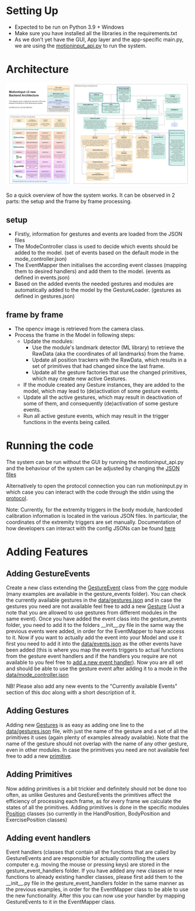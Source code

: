 # Setting Up
- Expected to be run on Python 3.9 + Windows
- Make sure you have installed all the libraries in the requirements.txt
- As we don’t yet have the GUI, App layer and the app-specific main.py, we are using the [motioninput_api.py](https://motioninput.github.io/getting-started.html#running-the-code) to run the system.

# Architecture
![Diagram](./MI3.PNG)

So a quick overview of how the system works. It can be observed in 2 parts: the setup and the frame by frame processing.

## setup
- Firstly, information for gestures and events are loaded from the JSON files
- The ModeController class is used to decide which events should be added to the model. (set of events based on the default mode in the mode_controller.json)
- The EventMapper then initialises the according event classes (mapping them to desired handlers) and add them to the model. (events as defined in events.json)
- Based on the added events the needed gestures and modules are automatically added to the model by the GestureLoader. (gestures as defined in gestures.json)

## frame by frame
- The opencv image is retrieved from the camera class.
- Process the frame in the Model in following steps:
    - Update the modules:
        - Use the module's landmark detector (ML library) to retrieve the RawData (aka the coordinates of all landmarks) from the frame.
        - Update all position trackers with the RawData, which results in a set of primitives that had changed since the last frame.
        - Update all the gesture factories that use the changed primitives, which may create new active Gestures.
    - If the module created any Gesture instances, they are added to the model, which may lead to (de)activation of some gesture events.
    - Update all the active gestures, which may result in deactivation of some of them, and consequently (de)activation of some gesture events.
    - Run all active gesture events, which may result in the trigger functions in the events being called.

# Running the code
The system can be run without the GUI by running the motioninput_api.py and the behaviour of the system can be adjusted by changing the [JSON files](https://motioninput.github.io/configuration.html)

Alternatively to open the protocol connection you can run motioninput.py in which case you can interact with the code through the stdin using the [protocol](https://motioninput.github.io/development.html#backend-frontend-communication-protocol).

Note: Currently, for the extremity triggers in the body module, hardcoded calibration information is located in the various JSON files. In particular, the coordinates of the extremity triggers are set manually. Documentation of how developers can interact with the config JSONs can be found [here](https://motioninput.github.io/apidocs/scripts.tools.html#json_editors)


# Adding Features
## Adding GestureEvents
Create a new class extending the [GestureEvent](https://motioninput.github.io/apidocs/scripts.gesture_events.html) class from the [core](https://motioninput.github.io/apidocs/scripts.core.html#) module (many examples are available in the gesture_events folder).
You can check the currently available gestures in the [data/gestures.json](https://motioninput.github.io/configuration.html#gestures) and in case the gestures you need are not available feel free to add a new [Gesture](https://motioninput.github.io/getting-started.html#adding-gestures)
(Just a note that you are allowed to use gestures from different modules in the same event).
Once you have added the event class into the gesture_events folder, you need to add it to the folders \_\_init\_\_.py file in the same way the previous events were added, in order for the EventMapper to have access to it. Now if you want to actually add the event into your Model and use it first you need to add it into the [data/events.json](https://motioninput.github.io/configuration.html#events) as the other events have been added (this is where you map the events triggers to actual functions from the gesture event handlers and if the handlers you require are not available to you feel free to [add a new event handler](https://motioninput.github.io/getting-started.html#adding-event-handlers)).
Now you are all set and should be able to use the gesture event after adding it to a mode in the [data/mode_controller.json](https://motioninput.github.io/configuration.html#modes)

NB! Please also add any new events to the "Currently available Events" section of this doc along with a short description of it.

## Adding Gestures
Adding new [Gestures](https://motioninput.github.io/apidocs/scripts.core.html#scripts.core.gesture.Gesture) is as easy as adding one line to the [data/gestures.json](https://motioninput.github.io/configuration.html#gestures) file, with just the name of the gesture and a set of all the primitives it uses (again plenty of examples already available). Note that the name of the gesture should not overlap with the name of any other gesture, even in other modules.
In case the primitives you need are not available feel free to add a new [primitive](https://motioninput.github.io/getting-started.html#adding-primitives).

## Adding Primitives
Now adding primitives is a bit trickier and definitely should not be done too often, as unlike Gestures and GestureEvents the primitives affect the efficiency of processing each frame, as for every frame we calculate the states of all the primitives.
Adding primitives is done in the specific modules [Position](https://motioninput.github.io/apidocs/scripts.core.html#scripts.core.position.Position) classes (so currently in the HandPosition, BodyPosition and ExercisePosition classes)

## Adding event handlers
Event handlers (classes that contain all the functions that are called by GestureEvents and are responsible for actually controlling the users computer e.g. moving the mouse or pressing keys) are stored in the gesture_event_handlers folder. If you have added any new classes or new functions to already existing handler classes, please first add them to the \_\_init\_\_.py file in the gesture_event_handlers folder in the same manner as the previous examples, in order for the EventMapper class to be able to use the new functionality. After this you can now use your handler by mapping GestureEvents to it in the EventMapper class.
